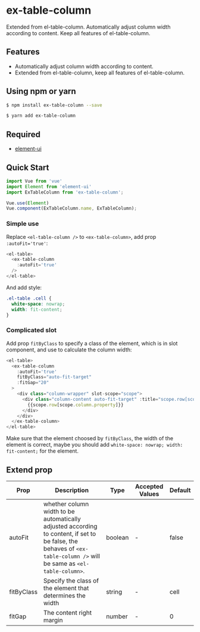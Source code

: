 # ex-table-column
Extended from el-table-column. Automatically adjust column width according to content. Keep all features of el-table-column.

## Features
- Automatically adjust column width according to content.
- Extended from el-table-column, keep all features of el-table-column.

## Using npm or yarn
```bash
$ npm install ex-table-column --save
```

```bash
$ yarn add ex-table-column
```
## Required
- [element-ui](https://github.com/ElemeFE/element)
## Quick Start
``` javascript
import Vue from 'vue'
import Element from 'element-ui'
import ExTableColumn from 'ex-table-column';

Vue.use(Element)
Vue.component(ExTableColumn.name, ExTableColumn);
```
### Simple use
Replace `<el-table-column />` to `<ex-table-column>`, add prop `:autoFit='true'`:
``` javascript
<el-table>
  <ex-table-column
    :autoFit='true'
  />
</el-table>
```
And add style:
``` css
.el-table .cell {
  white-space: nowrap;
  width: fit-content;
}
```
### Complicated slot
Add prop `fitByClass` to specify a class of the element, which is in slot component, and use to calculate the column width:
``` javascript
<el-table>
  <ex-table-column
    :autoFit='true'
    fitByClass="auto-fit-target"
    :fitGap="20"
  >
    <div class="column-wrapper" slot-scope="scope">
      <div class="column-content auto-fit-target" :title="scope.row[scope.column.property]">
        {{scope.row[scope.column.property]}}
      </div>
    </div>
  </ex-table-column>
</el-table>
```
Make sure that the element choosed by `fitByClass`, the width of the element is correct, maybe you should add `white-space: nowrap;
  width: fit-content;` for the element.
## Extend prop

| Prop | Description | Type | Accepted Values | Default | 
| --- | --- | --- | --- | --- |
| autoFit | whether column width to be automatically adjusted according to content, if set to be false, the behaves of `<ex-table-column />` will be same as `<el-table-column>`. | boolean | - | false
| fitByClass | Specify the class of the element that determines the width | string | - | cell
| fitGap | The content right margin | number | - | 0